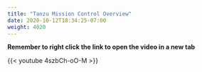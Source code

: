```yaml
---
title: "Tanzu Mission Control Overview"
date: 2020-10-12T18:34:25-07:00
weight: 4020
---
```


**Remember to right click the link to open the video in a new tab**  

{{< youtube 4szbCh-oO-M >}}
